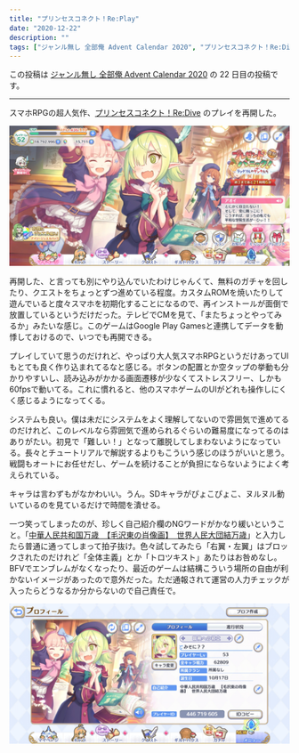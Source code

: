 ```yaml
---
title: "プリンセスコネクト！Re:Play"
date: "2020-12-22"
description: ""
tags: ["ジャンル無し 全部俺 Advent Calendar 2020", "プリンセスコネクト！Re:Dive", "雑記", "雑記"]
---
```


この投稿は [ジャンル無し 全部俺 Advent Calendar 2020](https://adventar.org/calendars/5495) の 22 日目の投稿です。

---

スマホRPGの超人気作、[プリンセスコネクト！Re:Dive](https://priconne-redive.jp/) のプレイを再開した。

![](Screenshot_20201222-235347252.jpg)

再開した、と言っても別にやり込んでいたわけじゃんくて、無料のガチャを回したり、クエストをちょっとずつ進めている程度。カスタムROMを焼いたりして遊んでいると度々スマホを初期化することになるので、再インストールが面倒で放置しているというだけだった。テレビでCMを見て、「またちょっとやってみるか」みたいな感じ。このゲームはGoogle Play Gamesと連携してデータを動悸しておけるので、いつでも再開できる。

プレイしていて思うのだけれど、やっぱり大人気スマホRPGというだけあってUIもとても良く作り込まれてるなと感じる。ボタンの配置とか空タップの挙動も分かりやすいし、読み込みがかかる画面遷移が少なくてストレスフリー、しかも60fpsで動いてる。これに慣れると、他のスマホゲームのUIがどれも操作しにくく感じるようになってくる。

システムも良い。僕は未だにシステムをよく理解してないので雰囲気で進めてるのだけれど、このレベルなら雰囲気で進められるぐらいの難易度になってるのはありがたい。初見で「難しい！」となって離脱してしまわないようになっている。長々とチュートリアルで解説するよりもこういう感じのほうがいいと思う。戦闘もオートにお任せだし、ゲームを続けることが負担にならないようによく考えられている。

キャラは言わずもがなかわいい。うん。SDキャラがぴょこぴょこ、ヌルヌル動いているのを見ているだけで時間を潰せる。

一つ笑ってしまったのが、珍しく自己紹介欄のNGワードがかなり緩いということ。「[中華人民共和国万歳　【毛沢東の肖像画】　世界人民大団結万歳](https://commons.wikimedia.org/wiki/File:Tiananmen_beijing_Panorama.jpg)」と入力したら普通に通ってしまって拍子抜け。色々試してみたら「右翼・左翼」はブロックされたのだけれど「全体主義」とか「トロツキスト」あたりはお咎めなし。BFVでエンブレムがなくなったり、最近のゲームは結構こういう場所の自由が利かないイメージがあったので意外だった。ただ通報されて運営の人力チェックが入ったらどうなるか分からないので自己責任で。

![](Screenshot_20201223-021309938.jpg)
